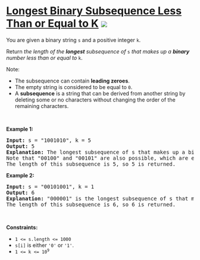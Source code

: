
# [Longest Binary Subsequence Less Than or Equal to K](https://leetcode.com/problems/longest-binary-subsequence-less-than-or-equal-to-k) ![](https://img.shields.io/badge/Medium-orange)

<p>You are given a binary string <code>s</code> and a positive integer <code>k</code>.</p>

<p>Return <em>the length of the <strong>longest</strong> subsequence of </em><code>s</code><em> that makes up a <strong>binary</strong> number less than or equal to</em> <code>k</code>.</p>

<p>Note:</p>

<ul>
	<li>The subsequence can contain <strong>leading zeroes</strong>.</li>
	<li>The empty string is considered to be equal to <code>0</code>.</li>
	<li>A <strong>subsequence</strong> is a string that can be derived from another string by deleting some or no characters without changing the order of the remaining characters.</li>
</ul>

<p>&nbsp;</p>
<p><strong class="example">Example 1:</strong></p>

<pre>
<strong>Input:</strong> s = &quot;1001010&quot;, k = 5
<strong>Output:</strong> 5
<strong>Explanation:</strong> The longest subsequence of s that makes up a binary number less than or equal to 5 is &quot;00010&quot;, as this number is equal to 2 in decimal.
Note that &quot;00100&quot; and &quot;00101&quot; are also possible, which are equal to 4 and 5 in decimal, respectively.
The length of this subsequence is 5, so 5 is returned.
</pre>

<p><strong class="example">Example 2:</strong></p>

<pre>
<strong>Input:</strong> s = &quot;00101001&quot;, k = 1
<strong>Output:</strong> 6
<strong>Explanation:</strong> &quot;000001&quot; is the longest subsequence of s that makes up a binary number less than or equal to 1, as this number is equal to 1 in decimal.
The length of this subsequence is 6, so 6 is returned.
</pre>

<p>&nbsp;</p>
<p><strong>Constraints:</strong></p>

<ul>
	<li><code>1 &lt;= s.length &lt;= 1000</code></li>
	<li><code>s[i]</code> is either <code>&#39;0&#39;</code> or <code>&#39;1&#39;</code>.</li>
	<li><code>1 &lt;= k &lt;= 10<sup>9</sup></code></li>
</ul>

        